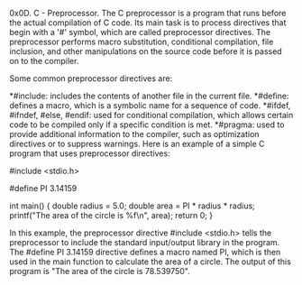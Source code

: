 0x0D. C - Preprocessor.
The C preprocessor is a program that runs before the actual compilation of C code. Its main task is to process directives that begin with a '#' symbol, which are called preprocessor directives. The preprocessor performs macro substitution, conditional compilation, file inclusion, and other manipulations on the source code before it is passed on to the compiler.

Some common preprocessor directives are:

*#include: includes the contents of another file in the current file.
*#define: defines a macro, which is a symbolic name for a sequence of code.
*#ifdef, #ifndef, #else, #endif: used for conditional compilation, which allows certain code to be compiled only if a specific condition is met.
*#pragma: used to provide additional information to the compiler, such as optimization directives or to suppress warnings.
Here is an example of a simple C program that uses preprocessor directives:

#include <stdio.h>

#define PI 3.14159

int main() {
    double radius = 5.0;
    double area = PI * radius * radius;
    printf("The area of the circle is %f\n", area);
    return 0;
}

In this example, the preprocessor directive #include <stdio.h> tells the preprocessor to include the standard input/output library in the program. The #define PI 3.14159 directive defines a macro named PI, which is then used in the main function to calculate the area of a circle. The output of this program is "The area of the circle is 78.539750".

